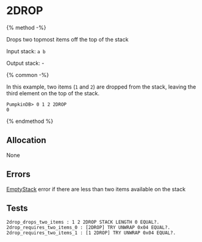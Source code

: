 # 2DROP

{% method -%}

Drops two topmost items off the top of the stack

Input stack: `a b`

Output stack: -

{% common -%}

In this example, two items (`1` and `2`) are dropped from the stack,
leaving the third element on the top of the stack.

```
PumpkinDB> 0 1 2 2DROP
0
```

{% endmethod %}

## Allocation

None

## Errors

[EmptyStack](./errors/EmptyStack.md) error if there are less than two items available on the stack

## Tests

```test
2drop_drops_two_items : 1 2 2DROP STACK LENGTH 0 EQUAL?.
2drop_requires_two_items_0 : [2DROP] TRY UNWRAP 0x04 EQUAL?.
2drop_requires_two_items_1 : [1 2DROP] TRY UNWRAP 0x04 EQUAL?.
```